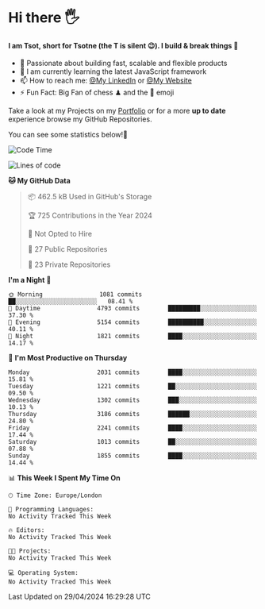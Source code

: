 # Hi there :raised_hand_with_fingers_splayed:
#### I am Tsot, short for Tsotne (the T is silent :wink:). I build & break things :space_invader:
- :telescope: Passionate about building fast, scalable and flexible products
- :seedling: I am currently learning the latest JavaScript framework 
- :mailbox: How to reach me: [@My LinkedIn](https://www.linkedin.com/in/tsotne-gvadzabia/) or [@My Website](https://tsotne.co.uk/contact)
- :zap: Fun Fact: Big Fan of chess ♟ and the 👾 emoji

Take a look at my Projects on my [Portfolio](https://tsotne.co.uk/) or for a more **up to date** experience browse my GitHub Repositories.

You can see some statistics below!:space_invader:
<!--START_SECTION:waka-->
![Code Time](http://img.shields.io/badge/Code%20Time-761%20hrs%202%20mins-blue)

![Lines of code](https://img.shields.io/badge/From%20Hello%20World%20I%27ve%20Written-5.6%20million%20lines%20of%20code-blue)

**🐱 My GitHub Data** 

> 📦 462.5 kB Used in GitHub's Storage 
 > 
> 🏆 725 Contributions in the Year 2024
 > 
> 🚫 Not Opted to Hire
 > 
> 📜 27 Public Repositories 
 > 
> 🔑 23 Private Repositories 
 > 
**I'm a Night 🦉** 

```text
🌞 Morning                1081 commits        ██░░░░░░░░░░░░░░░░░░░░░░░   08.41 % 
🌆 Daytime                4793 commits        █████████░░░░░░░░░░░░░░░░   37.30 % 
🌃 Evening                5154 commits        ██████████░░░░░░░░░░░░░░░   40.11 % 
🌙 Night                  1821 commits        ████░░░░░░░░░░░░░░░░░░░░░   14.17 % 
```
📅 **I'm Most Productive on Thursday** 

```text
Monday                   2031 commits        ████░░░░░░░░░░░░░░░░░░░░░   15.81 % 
Tuesday                  1221 commits        ██░░░░░░░░░░░░░░░░░░░░░░░   09.50 % 
Wednesday                1302 commits        ███░░░░░░░░░░░░░░░░░░░░░░   10.13 % 
Thursday                 3186 commits        ██████░░░░░░░░░░░░░░░░░░░   24.80 % 
Friday                   2241 commits        ████░░░░░░░░░░░░░░░░░░░░░   17.44 % 
Saturday                 1013 commits        ██░░░░░░░░░░░░░░░░░░░░░░░   07.88 % 
Sunday                   1855 commits        ████░░░░░░░░░░░░░░░░░░░░░   14.44 % 
```


📊 **This Week I Spent My Time On** 

```text
🕑︎ Time Zone: Europe/London

💬 Programming Languages: 
No Activity Tracked This Week

🔥 Editors: 
No Activity Tracked This Week

🐱‍💻 Projects: 
No Activity Tracked This Week

💻 Operating System: 
No Activity Tracked This Week
```


 Last Updated on 29/04/2024 16:29:28 UTC
<!--END_SECTION:waka-->
